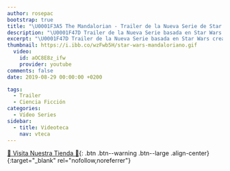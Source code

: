 ```yaml
---
author: rosepac
bootstrap: true
title: "\U0001F3A5 The Mandalorian - Trailer de la Nueva Serie de Star Wars"
description: "\U0001F47D Trailer de la Nueva Serie basada en Star Wars creada por Disney: The Mandalorian"
excerpt: "\U0001F47D Trailer de la Nueva Serie basada en Star Wars creada por Disney: The Mandalorian"
thumbnail: https://i.ibb.co/wzFwb5H/star-wars-mandaloriano.gif
  video:
    id: aOC8E8z_ifw
    provider: youtube
comments: false
date: 2019-08-29 00:00:00 +0200

tags:
  - Trailer
  - Ciencia Ficción
categories:
  - Vídeo Series
sidebar:
  - title: Videoteca
    nav: vteca
---
```


[🎁 Visita Nuestra Tienda 🎁](https://www.amazon.es/shop/cibercursos){: .btn .btn--warning .btn--large .align-center}{:target="_blank" rel="nofollow,noreferrer"}